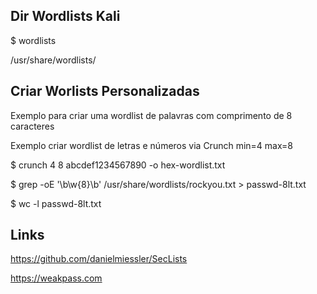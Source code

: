 ## Dir Wordlists Kali

$ wordlists

/usr/share/wordlists/

## Criar Worlists Personalizadas 

Exemplo para criar uma wordlist de palavras com comprimento de 8 caracteres

Exemplo criar wordlist de letras e números via Crunch min=4 max=8

$ crunch 4 8 abcdef1234567890 -o hex-wordlist.txt

$ grep -oE '\b\w{8}\b' /usr/share/wordlists/rockyou.txt > passwd-8lt.txt

$ wc -l passwd-8lt.txt

## Links

https://github.com/danielmiessler/SecLists

https://weakpass.com
